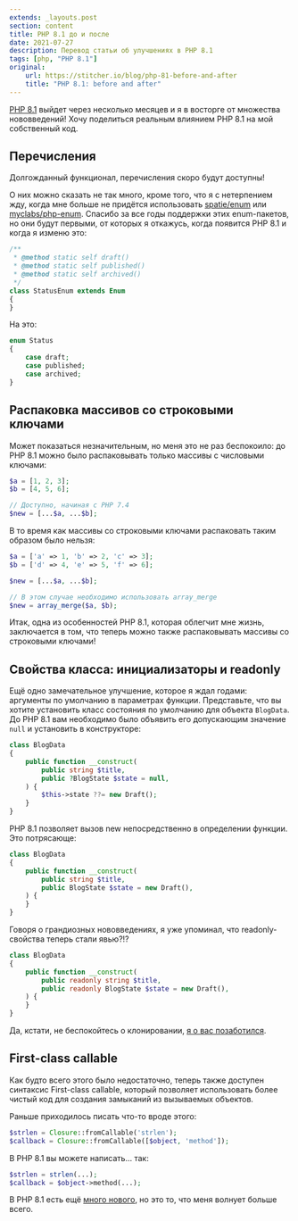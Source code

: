 ```yaml
---
extends: _layouts.post
section: content
title: PHP 8.1 до и после
date: 2021-07-27
description: Перевод статьи об улучшениях в PHP 8.1
tags: [php, "PHP 8.1"]
original: 
    url: https://stitcher.io/blog/php-81-before-and-after
    title: "PHP 8.1: before and after"
---
```


[PHP 8.1](https://wiki.php.net/todo/php81) выйдет через несколько месяцев и я в восторге от множества нововведений!
Хочу поделиться реальным влиянием PHP 8.1 на мой собственный код.

## Перечисления

Долгожданный функционал, перечисления скоро будут доступны!

О них можно сказать не так много, кроме того, что я с нетерпением жду, когда мне больше не придётся использовать [spatie/enum](https://github.com/spatie/enum) или [myclabs/php-enum](https://github.com/myclabs/php-enum).
Спасибо за все годы поддержки этих enum-пакетов, но они будут первыми, от которых я откажусь, когда появится PHP 8.1 и когда я изменю это:

```php
/**
 * @method static self draft()
 * @method static self published()
 * @method static self archived()
 */
class StatusEnum extends Enum
{
}
```

На это:

```php
enum Status
{
    case draft;
    case published;
    case archived;
}
```

## Распаковка массивов со строковыми ключами

Может показаться незначительным, но меня это не раз беспокоило: до PHP 8.1 можно было распаковывать только массивы с числовыми ключами:

```php
$a = [1, 2, 3];
$b = [4, 5, 6];

// Доступно, начиная с PHP 7.4
$new = [...$a, ...$b];
```

В то время как массивы со строковыми ключами распаковать таким образом было нельзя:

```php
$a = ['a' => 1, 'b' => 2, 'c' => 3];
$b = ['d' => 4, 'e' => 5, 'f' => 6];

$new = [...$a, ...$b]; 

// В этом случае необходимо использовать array_merge
$new = array_merge($a, $b);
```

Итак, одна из особенностей PHP 8.1, которая облегчит мне жизнь, заключается в том, что теперь можно также распаковывать массивы со строковыми ключами!

## Свойства класса: инициализаторы и readonly

Ещё одно замечательное улучшение, которое я ждал годами: аргументы по умолчанию в параметрах функции. Представьте, что вы хотите установить класс состояния по умолчанию для объекта `BlogData`. До PHP 8.1 вам необходимо было объявить его допускающим значение `null` и установить в конструкторе:

```php
class BlogData
{
    public function __construct(
        public string $title,
        public ?BlogState $state = null,
    ) {
        $this->state ??= new Draft();
    }
}
```

PHP 8.1 позволяет вызов new непосредственно в определении функции. Это потрясающе:

```php
class BlogData
{
    public function __construct(
        public string $title,
        public BlogState $state = new Draft(),
    ) {
    }
}
```

Говоря о грандиозных нововведениях, я уже упоминал, что readonly-свойства теперь стали явью?!?

```php
class BlogData
{
    public function __construct(
        public readonly string $title,
        public readonly BlogState $state = new Draft(),
    ) {
    }
}
```

Да, кстати, не беспокойтесь о клонировании, [я о вас позаботился](https://stitcher.io/blog/cloning-readonly-properties-in-php-81).

## First-class callable

Как будто всего этого было недостаточно, теперь также доступен синтаксис First-class callable, который позволяет использовать более чистый код для создания замыканий из вызываемых объектов.

Раньше приходилось писать что-то вроде этого:

```php
$strlen = Closure::fromCallable('strlen');
$callback = Closure::fromCallable([$object, 'method']);
```

В PHP 8.1 вы можете написать… так:

```php
$strlen = strlen(...);
$callback = $object->method(...);
```

В PHP 8.1 есть ещё [много нового](https://stitcher.io/blog/new-in-php-81), но это то, что меня волнует больше всего.

